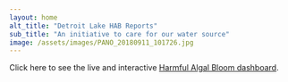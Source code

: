 ```yaml
---
layout: home
alt_title: "Detroit Lake HAB Reports"
sub_title: "An initiative to care for our water source"
image: /assets/images/PANO_20180911_101726.jpg
---
```

Click here to see the live and interactive [Harmful Algal Bloom dashboard](https://detroitlake.clrwater.io/).
